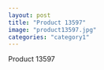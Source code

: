 ```yaml
---
layout: post
title: "Product 13597"
image: "product13597.jpg"
categories: "category1"
---
```

Product 13597
